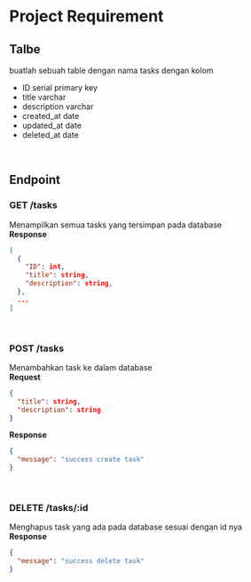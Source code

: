 # Project Requirement

## Talbe
buatlah sebuah table dengan nama tasks dengan kolom
- ID serial primary key
- title varchar
- description varchar
- created_at date
- updated_at date
- deleted_at date

<br>

## Endpoint
### <b>GET /tasks</b>
Menampilkan semua tasks yang tersimpan pada database
<br><b>Response</b>
```json
[
  {
    "ID": int,
    "title": string,
    "description": string,
  },
  ...
]
```
<br>

### <b>POST /tasks</b>
Menambahkan task ke dalam database
<br><b>Request</b>
```json
{
  "title": string,
  "description": string
}
```
<b>Response</b>
```json
{
  "message": "success create task"
}
```

<br>

### <b>DELETE /tasks/:id</b>
Menghapus task yang ada pada database sesuai dengan id nya
<br><b>Response</b>
```json
{
  "message": "success delete task"
}
```